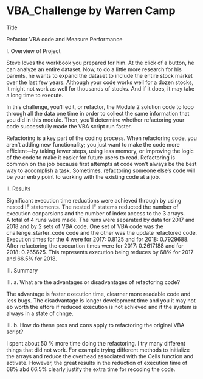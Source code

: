 # VBA_Challenge by Warren Camp
Title

Refactor VBA code and Measure Performance

I. Overview of Project

Steve loves the workbook you prepared for him. At the click of a button, he can analyze an entire dataset. Now, to do a little more research for his parents, he wants to expand the dataset to include the entire stock market over the last few years. Although your code works well for a dozen stocks, it might not work as well for thousands of stocks. And if it does, it may take a long time to execute.

In this challenge, you’ll edit, or refactor, the Module 2 solution code to loop through all the data one time in order to collect the same information that you did in this module. Then, you’ll determine whether refactoring your code successfully made the VBA script run faster. 

Refactoring is a key part of the coding process. When refactoring code, you aren’t adding new functionality; you just want to make the code more efficient—by taking fewer steps, using less memory, or improving the logic of the code to make it easier for future users to read. Refactoring is common on the job because first attempts at code won’t always be the best way to accomplish a task. Sometimes, refactoring someone else’s code will be your entry point to working with the existing code at a job.

II. Results

Significant execution time reductions were achieved through by using nested IF statements.  The nested IF statems reducted the number of execution conparsions and the number of index access to the 3 arrays.  
A total of 4 runs were made.  The runs were separated by data for 2017 and 2018 and by 2 sets of VBA code.  One set of VBA code was the challenge_starter_code code and the other was the update refactored code. 
Execution times for the 4 were for 2017: 0.8125 and for 2018: 0.7929688.  After refactoring the execurtion times were for 2017: 0.2617188 and for 2018: 0.265625. This represents execution being reduces by 68% for 2017 and 66.5% for 2018.

III. Summary

III. a. What are the advantages or disadvantages of refactoring code? 

The advantage is faster execution time, clearner more readable code and less bugs.  The disadvantage is longer development time and you it may not eb worth the effore if reduced execution is not achieved and if the system is always in a state of chnge.

III. b. How do these pros and cons apply to refactoring the original VBA script?

I spent about 50 % more time doing the refactoring.  I try many different things that did not work.  For example trying different methods to initialize the arrays and reduce the overhead associated with the Cells function and activate.  However, the great results in the reduction of execution time of 68% abd 66.5% clearly justify the extra time for recoding the code.
